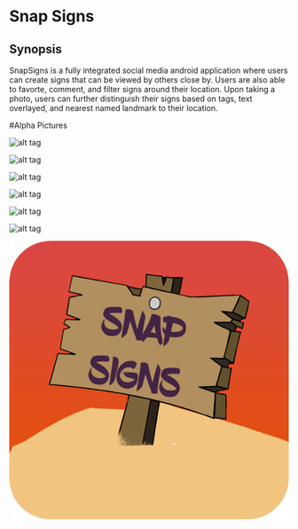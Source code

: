 # Snap Signs

## Synopsis

SnapSigns is a fully integrated social media android application where users can create signs that can be viewed by others close by. Users are also able to favorte, comment, and filter signs around their location. Upon taking a photo, users can further distinguish their signs based on tags, text overlayed, and nearest named landmark to their location.

#Alpha Pictures


![alt tag](http://i.imgur.com/Qoax7hA.png)

![alt tag](http://i.imgur.com/ZhfuF4g.png)

![alt tag](http://i.imgur.com/7c04P0E.png)

![alt tag](http://i.imgur.com/gVOedoq.png)

![alt tag](http://i.imgur.com/rsxYljV.png)

![alt tag](http://i.imgur.com/AHweg3v.png)

![alt tag](https://github.com/fahadhd/SnapSigns/blob/master/Project%20Assets/app%20icon/final_design.png?raw=true)



